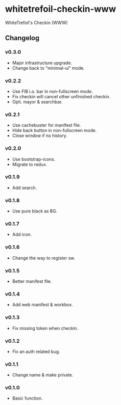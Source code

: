 whitetrefoil-checkin-www
========================

WhiteTrefoil's Checkin (WWW)

Changelog
---------

### v0.3.0

* Major infrastructure upgrade.
* Change back to "minimal-ui" mode.

### v0.2.2

* Use FIB i.o. bar in non-fullscreen mode.
* Fix checkin will cancel other unfinished checkin.
* Opti. mayor & searchbar.

### v0.2.1

* Use cachebuster for manifest file.
* Hide back button in non-fullscreen mode.
* Close window if no history.

### v0.2.0

* Use bootstrap-icons.
* Migrate to redux.

### v0.1.9

* Add search.

### v0.1.8

* Use pure black as BG.

### v0.1.7

* Add icon.

### v0.1.6

* Change the way to register sw.

### v0.1.5

* Better manifest file.

### v0.1.4

* Add web manifest & workbox.

### v0.1.3

* Fix missing token when checkin.

### v0.1.2

* Fix an auth related bug.

### v0.1.1

* Change name & make private.

### v0.1.0

* Basic function.
